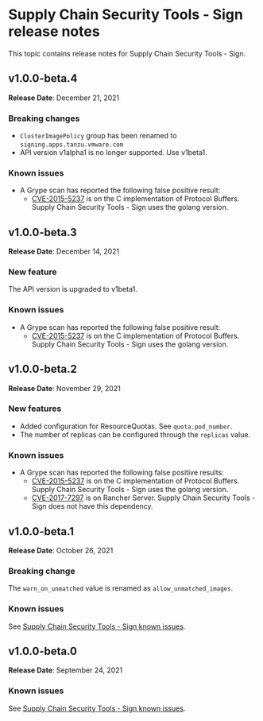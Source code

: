 # Supply Chain Security Tools - Sign release notes

This topic contains release notes for Supply Chain Security Tools - Sign.

## v1.0.0-beta.4

**Release Date**: December 21, 2021

### Breaking changes

* `ClusterImagePolicy` group has been renamed to `signing.apps.tanzu.vmware.com`
*  API version v1alpha1 is no longer supported. Use v1beta1.

### Known issues

* A Grype scan has reported the following false positive result:
    * [CVE-2015-5237](https://cve.mitre.org/cgi-bin/cvename.cgi?name=CVE-2015-5237) is on the C
    implementation of Protocol Buffers. Supply Chain Security Tools - Sign uses the golang version.


## v1.0.0-beta.3

**Release Date**: December 14, 2021

### New feature

The API version is upgraded to v1beta1.

### Known issues

* A Grype scan has reported the following false positive result:
    * [CVE-2015-5237](https://cve.mitre.org/cgi-bin/cvename.cgi?name=CVE-2015-5237) is on the C
    implementation of Protocol Buffers. Supply Chain Security Tools - Sign uses the golang version.


## v1.0.0-beta.2

**Release Date**: November 29, 2021

### New features

* Added configuration for ResourceQuotas. See `quota.pod_number`.
* The number of replicas can be configured through the `replicas` value.

### Known issues

* A Grype scan has reported the following false positive results:
    * [CVE-2015-5237](https://cve.mitre.org/cgi-bin/cvename.cgi?name=CVE-2015-5237) is on the C implementation of Protocol Buffers. Supply Chain Security Tools - Sign uses the golang version.
    * [CVE-2017-7297](https://cve.mitre.org/cgi-bin/cvename.cgi?name=CVE-2017-7297) is on Rancher Server. Supply Chain Security Tools - Sign does not have this dependency.


## v1.0.0-beta.1

**Release Date**: October 26, 2021

### Breaking change

The `warn_on_unmatched` value is renamed as `allow_unmatched_images`.

### Known issues

See [Supply Chain Security Tools - Sign known issues](known_issues.md).


## v1.0.0-beta.0

**Release Date**: September 24, 2021

### Known issues

See [Supply Chain Security Tools - Sign known issues](known_issues.md).
